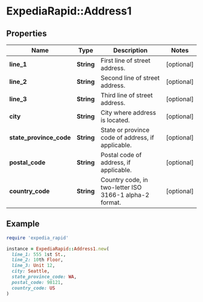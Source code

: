 # ExpediaRapid::Address1

## Properties

| Name | Type | Description | Notes |
| ---- | ---- | ----------- | ----- |
| **line_1** | **String** | First line of street address. | [optional] |
| **line_2** | **String** | Second line of street address. | [optional] |
| **line_3** | **String** | Third line of street address. | [optional] |
| **city** | **String** | City where address is located. | [optional] |
| **state_province_code** | **String** | State or province code of address, if applicable. | [optional] |
| **postal_code** | **String** | Postal code of address, if applicable. | [optional] |
| **country_code** | **String** | Country code, in two-letter ISO 3166-1 alpha-2 format. | [optional] |

## Example

```ruby
require 'expedia_rapid'

instance = ExpediaRapid::Address1.new(
  line_1: 555 1st St.,
  line_2: 10th Floor,
  line_3: Unit 12,
  city: Seattle,
  state_province_code: WA,
  postal_code: 98121,
  country_code: US
)
```

